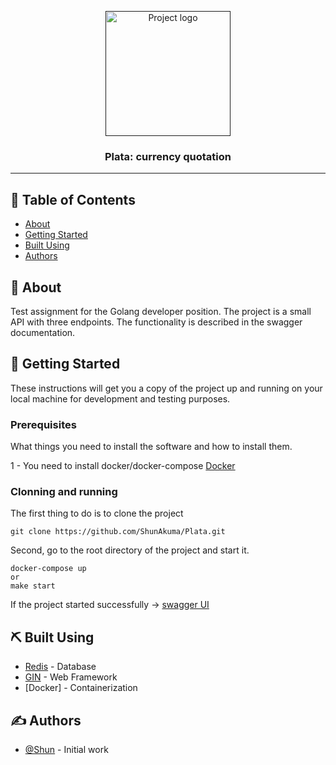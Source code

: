 <p align="center">
  <a href="" rel="noopener">
 <img width=200px height=200px src="https://i.imgur.com/MvArqAv.jpeg" alt="Project logo"></a>
</p>

<h3 align="center">Plata: сurrency quotation</h3>



---


## 📝 Table of Contents

- [About](#about)
- [Getting Started](#getting_started)
- [Built Using](#built_using)
- [Authors](#authors)

## 🧐 About <a name = "about"></a>

Test assignment for the Golang developer position.
The project is a small API with three endpoints.
The functionality is described in the swagger documentation.

## 🏁 Getting Started <a name = "getting_started"></a>

These instructions will get you a copy of the project up and running on your local machine for development and testing purposes.
### Prerequisites

What things you need to install the software and how to install them.

1 - You need to install docker/docker-compose
[Docker](https://docs.docker.com/compose/install/)


### Clonning and running

The first thing to do is to clone the project

```
git clone https://github.com/ShunAkuma/Plata.git
```
Second, go to the root directory of the project and start it.

```
docker-compose up
or
make start
```

If the project started successfully ->  [swagger UI](http://localhost:8080/swagger/index.html)


## ⛏️ Built Using <a name = "built_using"></a>

- [Redis](https://redis.io/docs/connect/clients/go/) - Database
- [GIN](https://github.com/gin-gonic/gin) - Web Framework
- [Docker] - Containerization

## ✍️ Authors <a name = "authors"></a>

- [@Shun](https://github.com/ShunAkuma) - Initial work

